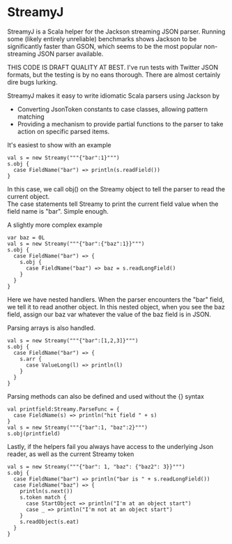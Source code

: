 StreamyJ
========

StreamyJ is a Scala helper for the Jackson streaming JSON parser.
Running some (likely entirely unreliable) benchmarks shows Jackson
to be significantly faster than GSON, which seems to be the most
popular non-streaming JSON parser available.

THIS CODE IS DRAFT QUALITY AT BEST.  I've run tests with Twitter JSON
formats, but the testing is by no eans thorough.  There are almost
certainly dire bugs lurking.

StreamyJ makes it easy to write idiomatic Scala parsers using Jackson by

*   Converting JsonToken constants to case classes, allowing pattern matching
*   Providing a mechanism to provide partial functions to the parser to take action
on specific parsed items.

It's easiest to show with an example

    val s = new Streamy("""{"bar":1}""")
    s.obj {
      case FieldName("bar") => println(s.readField())
    }

In this case, we call obj() on the Streamy object to tell the parser to read the current object.  
The case statements tell Streamy to print the current field value when the field name is "bar".
Simple enough.

A slightly more complex example

    var baz = 0L
    val s = new Streamy("""{"bar":{"baz":1}}""")
    s.obj {
      case FieldName("bar") => {
        s.obj {
          case FieldName("baz") => baz = s.readLongField()
        }
      }
    }

Here we have nested handlers.  When the parser encounters the "bar" field, we tell it
to read another object.  In this nested object, when you see the baz field, assign our
baz var whatever the value of the baz field is in JSON.

Parsing arrays is also handled.

    val s = new Streamy("""{"bar":[1,2,3]}""")
    s.obj {
      case FieldName("bar") => {
        s.arr {
          case ValueLong(l) => println(l)
        }
      }
    }

Parsing methods can also be defined and used without the {} syntax

    val printfield:Streamy.ParseFunc = {
      case FieldName(s) => println("hit field " + s)
    }
    val s = new Streamy("""{"bar":1, "baz":2}""")
    s.obj(printfield)

Lastly, if the helpers fail you always have access to the underlying Json reader,
as well as the current Streamy token

    val s = new Streamy("""{"bar": 1, "baz": {"baz2": 3}}""")
    s.obj {
      case FieldName("bar") => println("bar is " + s.readLongField())
      case FieldName("baz") => {
        println(s.next())
        s.token match {
          case StartObject => println("I'm at an object start")
          case _ => println("I'm not at an object start")
        }
        s.readObject(s.eat)
      }
    }
    

